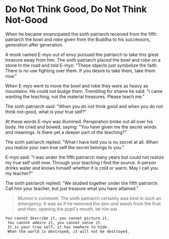 # Do Not Think Good, Do Not Think Not-Good

When he became emancipated the sixth patriarch received from the fifth patriarch the bowl and robe given from the Buddha to his successors, generation after generation.

A monk named E-myo out of envy pursued the patriarch to take this great treasure away from him. The sixth patriarch placed the bowl and robe on a stone in the road and told E-myo: "These objects just symbolize the faith. There is no use fighting over them. If you desire to take them, take them now."

When E-myo went to move the bowl and robe they were as heavy as mountains. He could not budge them. Trembling for shame he said: "I came wanting the teaching, not the material treasures. Please teach me."

The sixth patriarch said: "When you do not think good and when you do not think not-good, what is your true self?"

At these words E-myo was illumined. Perspiration broke out all over his body. He cried and bowed, saying: "You have given me the secret words and meanings. Is there yet a deeper part of the teaching?"

The sixth patriarch replied: "What I have told you is no secret at all. When you realize your own true self the secret belongs to you."

E-myo said: "I was under the fifth patriarch many years but could not realize my true self until now. Through your teaching I find the source. A person drinks water and knows himself whether  it is cold or warm. May I call you my teacher?"

The sixth patriarch replied: "We studied together under the fifth patriarch. Call him your teacher, but just treasure what you have attained."

> Mumon's comment: The sixth patriarch certainly was kind in such an emergency. It was as if he removed the skin and seeds from the fruit and then, opening the pupil's mouth, let him eat.

```
You cannot describe it, you cannot picture it,
 You cannot admire it, you cannot sense it.
 It is your true self, it has nowhere to hide.
 When the world is destroyed, it will not be destroyed.
```
